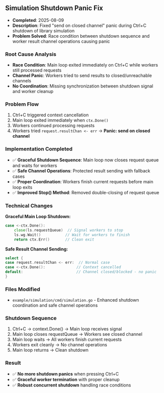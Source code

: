 ## Simulation Shutdown Panic Fix
- **Completed**: 2025-08-09
- **Description**: Fixed "send on closed channel" panic during Ctrl+C shutdown of library simulation
- **Problem Solved**: Race condition between shutdown sequence and worker result channel operations causing panic

### Root Cause Analysis
- **Race Condition**: Main loop exited immediately on Ctrl+C while workers still processed requests
- **Channel Panic**: Workers tried to send results to closed/unreachable channels
- **No Coordination**: Missing synchronization between shutdown signal and worker cleanup

### Problem Flow
1. Ctrl+C triggered context cancellation
2. Main loop exited immediately when `ctx.Done()`
3. Workers continued processing requests
4. Workers tried `request.resultChan <- err` → **Panic: send on closed channel**

### Implementation Completed
- ✅ **Graceful Shutdown Sequence**: Main loop now closes request queue and waits for workers
- ✅ **Safe Channel Operations**: Protected result sending with fallback cases
- ✅ **Proper Coordination**: Workers finish current requests before main loop exits
- ✅ **Improved Stop() Method**: Removed double-closing of request queue

### Technical Changes

**Graceful Main Loop Shutdown:**
```go
case <-ctx.Done():
    close(ls.requestQueue)  // Signal workers to stop
    ls.wg.Wait()           // Wait for workers to finish
    return ctx.Err()       // Clean exit
```

**Safe Result Channel Sending:**
```go
select {
case request.resultChan <- err:  // Normal case
case <-ctx.Done():              // Context cancelled
default:                        // Channel closed/blocked - no panic
}
```

### Files Modified
- `example/simulation/cmd/simulation.go` - Enhanced shutdown coordination and safe channel operations

### Shutdown Sequence
1. Ctrl+C → context.Done() → Main loop receives signal
2. Main loop closes requestQueue → Workers see closed channel  
3. Main loop waits → All workers finish current requests
4. Workers exit cleanly → No channel operations
5. Main loop returns → Clean shutdown

### Result
- ✅ **No more shutdown panics** when pressing Ctrl+C
- ✅ **Graceful worker termination** with proper cleanup
- ✅ **Robust concurrent shutdown** handling race conditions
